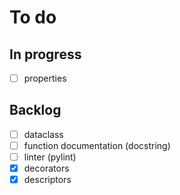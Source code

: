 # To do

## In progress
- [ ] properties

## Backlog
- [ ] dataclass
- [ ] function documentation (docstring)
- [ ] linter (pylint)
- [X] decorators
- [X] descriptors
